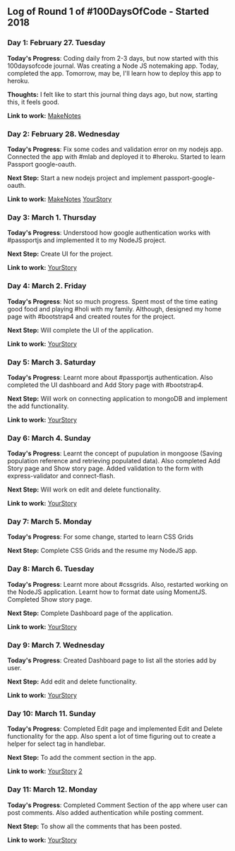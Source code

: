 
## Log of Round 1 of #100DaysOfCode - Started 2018

### Day 1: February 27. Tuesday

**Today's Progress**: Coding daily from 2-3 days, but now started with this 100daysofcode journal. Was creating a Node JS notemaking app. Today, completed the app. Tomorrow, may be, I'll learn how to deploy this app to heroku.

**Thoughts:** I felt like to start this journal thing days ago, but now, starting this, it feels good.

**Link to work:** [MakeNotes](https://github.com/shashanksmaty/makenote/commit/90b2dd93d5411aeb9b8e0a29d75d8cd8e7a9efcb)

### Day 2: February 28. Wednesday

**Today's Progress**: Fix some codes and validation error on my nodejs app. Connected the app with #mlab and deployed it to #heroku. Started to learn Passport google-oauth.

**Next Step:** Start a new nodejs project and implement passport-google-oauth.

**Link to work:** [MakeNotes](https://github.com/shashanksmaty/makenote/commit/90b2dd93d5411aeb9b8e0a29d75d8cd8e7a9efcb)
									[YourStory](https://github.com/shashanksmaty/yourstory/commit/b1647ebf2b6fecc306fc9cfc762505d22e3cd5ca)

### Day 3: March 1. Thursday

**Today's Progress**: Understood how google authentication works with #passportjs and implemented it to my NodeJS project.

**Next Step:** Create UI for the project.

**Link to work:** [YourStory](https://github.com/shashanksmaty/yourstory/commit/4a31e7fcdf40af3afdd20ef9196a053b072df189)

### Day 4: March 2. Friday

**Today's Progress**: Not so much progress. Spent most of the time eating good food and playing #holi with my family. Although, designed my home page with #bootstrap4 and created routes for the project.

**Next Step:** Will complete the UI of the application.

**Link to work:** [YourStory](https://github.com/shashanksmaty/yourstory/commit/6a3df535cb541cacd9668b50010cade6d8e6a8f1)

### Day 5: March 3. Saturday

**Today's Progress**: Learnt more about #passportjs authentication. Also completed the UI dashboard and Add Story page with #bootstrap4.

**Next Step:** Will work on connecting application to mongoDB and implement the add functionality.

**Link to work:** [YourStory](https://github.com/shashanksmaty/yourstory/commit/13ef867c814ee889700de92e0bbbd88e6851b8f8)

### Day 6: March 4. Sunday

**Today's Progress**: Learnt the concept of pupulation in mongoose (Saving population reference and retrieving populated data). Also completed Add Story page and Show story page. Added validation to the form with express-validator and connect-flash.

**Next Step:** Will work on edit and delete functionality.

**Link to work:** [YourStory](https://github.com/shashanksmaty/yourstory/commit/2f744282e4f63754f92bc4cddeca57f264feb763)

### Day 7: March 5. Monday

**Today's Progress**: For some change, started to learn CSS Grids

**Next Step:** Complete CSS Grids and the resume my NodeJS app.

### Day 8: March 6. Tuesday

**Today's Progress**: Learnt more about #cssgrids. Also, restarted working on the NodeJS application. Learnt how to format date using MomentJS. Completed Show story page.

**Next Step:** Complete Dashboard page of the application.

**Link to work:** [YourStory](https://github.com/shashanksmaty/yourstory/commit/119d54a814038e6512c34fcebaa6bafcb6e4a139)

### Day 9: March 7. Wednesday

**Today's Progress**: Created Dashboard page to list all the stories add by user.

**Next Step:** Add edit and delete functionality.

**Link to work:** [YourStory](https://github.com/shashanksmaty/yourstory/commit/fe82209b251f1333576fc5209690f2e284439748)

### Day 10: March 11. Sunday

**Today's Progress**: Completed Edit page and implemented Edit and Delete functionality for the app. Also spent a lot of time figuring out to create a helper for select tag in handlebar.

**Next Step:** To add the comment section in the app.

**Link to work:** [YourStory](https://github.com/shashanksmaty/yourstory/commit/751cf55d8d31bae4ffa27da75fc9e4fc7aef5384)
[2](https://github.com/shashanksmaty/yourstory/commit/f4a45d5b4a3e39722d0e672effafd81e60ed16c8)

### Day 11: March 12. Monday

**Today's Progress**: Completed Comment Section of the app where user can post comments. Also added authentication while posting comment.

**Next Step:** To show all the comments that has been posted.

**Link to work:** [YourStory](https://github.com/shashanksmaty/yourstory/commit/dca36990e40208308448e3260111b11fdf235958)